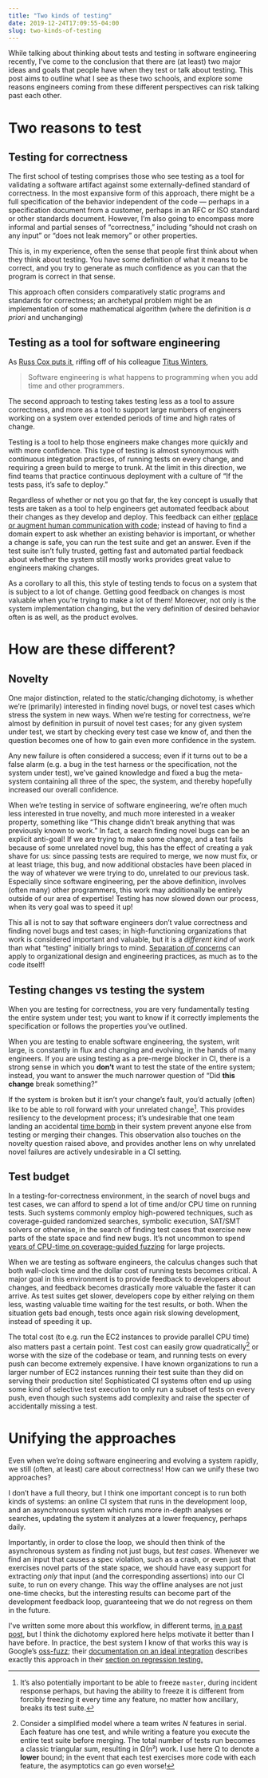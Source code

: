 ```yaml
---
title: "Two kinds of testing"
date: 2019-12-24T17:09:55-04:00
slug: two-kinds-of-testing
---
```


While talking about thinking about tests and testing in software engineering recently, I’ve come to the conclusion that there are (at least) two major ideas and goals that people have when they test or talk about testing. This post aims to outline what I see as these two schools, and explore some reasons engineers coming from these different perspectives can risk talking past each other.


# Two reasons to test
## Testing for correctness

The first school of testing comprises those who see testing as a tool for validating a software artifact against some externally-defined standard of correctness. In the most expansive form of this approach, there might be a full specification of the behavior independent of the code — perhaps in a specification document from a customer, perhaps in an RFC or ISO standard or other standards document. However, I’m also going to encompass more informal and partial senses of “correctness,” including “should not crash on any input” or “does not leak memory” or other properties.

This is, in my experience, often the sense that people first think about when they think about testing. You have some definition of what it means to be correct, and you try to generate as much confidence as you can that the program is correct in that sense.

This approach often considers comparatively static programs and standards for correctness; an archetypal problem might be an implementation of some mathematical algorithm (where the definition is *a priori* and unchanging)


## Testing as a tool for software engineering

As [Russ Cox puts it](https://research.swtch.com/vgo-eng), riffing off of his colleague [Titus Winters](https://www.youtube.com/watch?v=tISy7EJQPzI&t=8m17s),


> Software engineering is what happens to programming
> when you add time and other programmers.

The second approach to testing takes testing less as a tool to assure correctness, and more as a tool to support large numbers of engineers working on a system over extended periods of time and high rates of change.

Testing is a tool to help those engineers make changes more quickly and with more confidence. This type of testing is almost synonymous with continuous integration practices, of running tests on every change, and requiring a green build to merge to trunk. At the limit in this direction, we find teams that practice continuous deployment with a culture of “If the tests pass, it’s safe to deploy.”

Regardless of whether or not you go that far, the key concept is usually that tests are taken as a tool to help engineers get automated feedback about their changes as they develop and deploy. This feedback can either [replace or augment human communication with code](https://increment.com/testing/testing-as-communication/); instead of having to find a domain expert to ask whether an existing behavior is important, or whether a change is safe, you can run the test suite and get an answer. Even if the test suite isn’t fully trusted, getting fast and automated partial feedback about whether the system still mostly works provides great value to engineers making changes.

As a corollary to all this, this style of testing tends to focus on a system that is subject to a lot of change. Getting good feedback on changes is most valuable when you’re trying to make a lot of them! Moreover, not only is the system implementation changing, but the very definition of desired behavior often is as well, as the product evolves.


# How are these different?
## Novelty

One major distinction, related to the static/changing dichotomy, is whether we’re (primarily) interested in finding novel bugs, or novel test cases which stress the system in new ways. When we’re testing for correctness, we’re almost by definition in pursuit of novel test cases; for any given system under test, we start by checking every test case we know of, and then the question becomes one of how to gain even more confidence in the system.

Any new failure is often considered a success; even if it turns out to be a false alarm (e.g. a bug in the test harness or the specification, not the system under test), we’ve gained knowledge and fixed a bug the meta-system containing all three of the spec, the system, and thereby hopefully increased our overall confidence.

When we’re testing in service of software engineering, we’re often much less interested in true novelty, and much more interested in a weaker property, something like “This change didn’t break anything that was previously known to work.” In fact, a search finding novel bugs can be an explicit anti-goal! If we are trying to make some change, and a test fails because of some unrelated novel bug, this has the effect of creating a yak shave for us: since passing tests are required to merge, we now must fix, or at least triage, this bug, and now additional obstacles have been placed in the way of whatever we were trying to do, unrelated to our previous task. Especially since software engineering, per the above definition, involves (often many) other programmers, this work may additionally be entirely outside of our area of expertise! Testing has now slowed down our process, when its very goal was to speed it up!

This all is not to say that software engineers don’t value correctness and finding novel bugs and test cases; in high-functioning organizations that work is considered important and valuable, but it is a *different kind* of work than what “testing” initially brings to mind. [Separation of concerns](https://en.wikipedia.org/wiki/Separation_of_concerns) can apply to organizational design and engineering practices, as much as to the code itself!


## Testing changes vs testing the system

When you are testing for correctness, you are very fundamentally testing the entire system under test; you want to know if it correctly implements the specification or follows the properties you’ve outlined.

When you are testing to enable software engineering, the system, writ large, is constantly in flux and changing and evolving, in the hands of many engineers. If you are using testing as a pre-merge blocker in CI, there is a strong sense in which you **don’t** want to test the state of the entire system; instead, you want to answer the much narrower question of “Did **this change** break something?”

If the system is broken but it isn’t your change’s fault, you’d actually (often) like to be able to roll forward with your unrelated change[^0]. This provides resiliency to the development process; it’s undesirable that one team landing an accidental [time bomb](https://en.wikipedia.org/wiki/Time_bomb_(software)) in their system prevent anyone else from testing or merging their changes. This observation also touches on the novelty question raised above, and provides another lens on why unrelated novel failures are actively undesirable in a CI setting.

[^0]: It’s also potentially important to be able to freeze `master`, during incident response perhaps, but having the ability to freeze it is different from forcibly freezing it every time any feature, no matter how ancillary, breaks its test suite.


## Test budget

In a testing-for-correctness environment, in the search of novel bugs and test cases, we can afford to spend a lot of time and/or CPU time on running tests. Such systems commonly employ high-powered techniques, such as coverage-guided randomized searches, symbolic execution, SAT/SMT solvers or otherwise, in the search of finding test cases that exercise new parts of the state space and find new bugs. It’s not uncommon to spend [years of CPU-time on coverage-guided fuzzing](https://github.com/google/oss-fuzz) for large projects.

When we are testing as software engineers, the calculus changes such that both wall-clock time and the dollar cost of running tests becomes critical. A major goal in this environment is to provide feedback to developers about changes, and feedback becomes drastically more valuable the faster it can arrive. As test suites get slower, developers cope by either relying on them less, wasting valuable time waiting for the test results, or both. When the situation gets bad enough, tests once again risk slowing development, instead of speeding it up.

The total cost (to e.g. run the EC2 instances to provide parallel CPU time) also matters past a certain point. Test cost can easily grow quadratically[^1] or worse with the size of the codebase or team, and running tests on every push can become extremely expensive. I have known organizations to run a larger number of EC2 instances running their test suite than they did on serving their production site! Sophisticated CI systems often end up using some kind of selective test execution to only run a subset of tests on every push, even though such systems add complexity and raise the specter of accidentally missing a test.

[^1]: Consider a simplified model where a team writes *N* features in serial. Each feature has one test, and while writing a feature you execute the entire test suite before merging. The total number of tests run becomes a classic triangular sum, resulting in Ω(n²) work. I use here Ω to denote a **lower** bound; in the event that each test exercises more code with each feature, the asymptotics can go even worse!


# Unifying the approaches

Even when we’re doing software engineering and evolving a system rapidly, we still (often, at least) care about correctness! How can we unify these two approaches?

I don’t have a full theory, but I think one important concept is to run both kinds of systems: an online CI system that runs in the development loop, and an asynchronous system which runs more in-depth analyses or searches, updating the system it analyzes at a lower frequency, perhaps daily.

Importantly, in order to close the loop, we should then think of the asynchronous system as finding not just bugs, but *test cases*. Whenever we find an input that causes a spec violation, such as a crash, or even just that exercises novel parts of the state space, we should have easy support for extracting *only* that input (and the corresponding assertions) into our CI suite, to run on every change. This way the offline analyses are not just one-time checks, but the interesting results can become part of the development feedback loop, guaranteeing that we do not regress on them in the future.

I've written some more about this workflow, in different terms, [in a past post](/post/property-testing-like-afl/), but I think the dichotomy explored here helps motivate it better than I have before. In practice, the best system I know of that works this way is Google’s [oss-fuzz](https://github.com/google/oss-fuzz); their [documentation on an ideal integration](https://google.github.io/oss-fuzz/advanced-topics/ideal-integration/) describes exactly this approach in their [section on regression testing.](https://google.github.io/oss-fuzz/advanced-topics/ideal-integration/#regression-testing)
